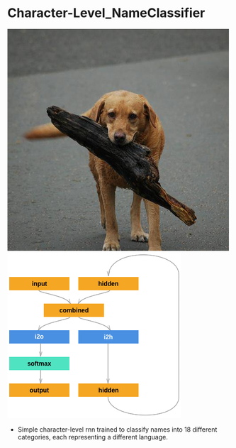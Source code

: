 # Character-Level_NameClassifier

![alt text](https://github.com/AsaadAreeb/doggo/blob/main/src/doggo.jpg?raw=true)
![alt text](https://github.com/AsaadAreeb/Character-Level_NameClassifier/blob/main/net.png)

- Simple character-level rnn trained to classify names into 18 different categories, each representing a different language.
